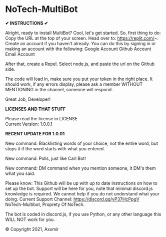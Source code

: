 # NoTech-MultiBot

**✔ INSTRUCTIONS ✔**

Alright, ready to install MultiBot? Cool, let's get started.
So, first thing to do: Copy the URL at the top of your screen.
Head over to: https://replit.com/~.
Create an account if you haven't already. You can do this by signing in or making an account with the following:
Google Account
Github Account
Email  Account 

After that, create a Repel.
Select node.js, and paste the url on the Github side.

The code will load in, make sure you put your token in the right place.
It should work, if any errors display, please ask a member WITHOUT MENTIONING in the channel, someone will respond.

Great Job, Developer!



**LICENSES AND THAT STUFF**




Please read the license in LICENSE   
Current Version: 1.0.0.1

**RECENT UPDATE FOR 1.0.01**

New command: Blacklisting words of your choice, not the entire word, but stops it if the word starts with what you entered.

New command: Polls, just like Carl Bot!

New command: DM command when you mention someone, it DM's them what you said.
  
Please know: This Github will be up with up to date instructions on how to set up the bot.  Support will be here for you, note that minimal discord.js knowledge is required. We cannot help if you do not understand what your doing.
Current Support Channel: https://discord.gg/vP37HcPpgV  
NoTech-Multibot, Proprety Of NoTech.

The bot is coded in discord.js, if you use Python, or any other language this WILL NOT work for you.


© Copyright 2021, Axxmir
